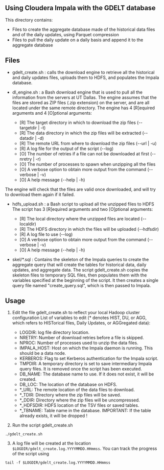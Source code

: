 Using Cloudera Impala with the GDELT database  
--------------------------------------
This directory contains:
- Files to create the aggregate database made of the historical data files and of the daily updates, using Parquet compression
- Files to pull the daily update on a daily basis and append it to the aggregate database 

Files
-----------------------------
* gdelt_create.sh : calls the download engine to retrieve all the historical and daily updates files, uploads them to HDFS, and populates the Impala database.

* dl_engine.sh : a Bash download engine that is used to pull all the information from the servers at UT Dallas.
The engine assumes that the files are stored as ZIP files (.zip extension) on the server, and are all located under the same remote directory.
The engine has 4 [R]equired arguments and 4 [O]ptional arguments:
	- [R] The target directory in which to download the zip files (--targetdir | -t)
	- [R] The data directory in which the zip files will be extracted (--datadir | -d)
	- [R] The remote URL from where to download the zip files (--url | -u)
	- [R] A log file for the output of the script (--log)
	- [O] The number of retries if a file can not be downloaded at first (--nretry | -r)
	- [O] The number of processes to spawn when unzipping all the files 
	- [O] A verbose option to obtain more output from the command (--verbose | -v)
	- [O] A help message (--help | -h) 

The engine will check that the files are valid once downloaded, and will try to download them again if it failed. 

* hdfs_upload.sh : a Bash script to upload all the unzipped files to HDFS
The script has 3 [R]equired arguments and two [O]ptional arguments:
	- [R] The local directory where the unzipped files are located (--localdir)
	- [R] The HDFS directory in which the files will be uploaded (--hdfsdir)
	- [R] A log file to use (--log)
	- [O] A verbose option to obtain more output from the command (--verbose | -v)
	- [O] A help message (--help | -h) 

* skel/*.sql : Contains the skeleton of the Impala queries to create the aggregate query that will create the tables for historical data, daily updates, and aggregate data.
The script gdelt_create.sh copies the skeleton files to temporary SQL files, then populates them with the variables specified at the beginning of the script. It then creates a single query
file named "create_query.sql", which is then passed to Impala.

Usage
-----------------------------
1. Edit the file gdelt_create.sh to reflect your local Hadoop cluster configuration
List of variables to edit (\* denotes HIST, DU, or AGG, which refers to HISTorical files, Daily Updates, or AGGregated data):
	- LOGDIR: log file directory location.
	- NRETRY: Number of download retries before a file is skipped.
	- NPROC: Number of processes used to unzip the data files.
	- IMPALA_HOST: Host on which the Impala daemon is running. This should be a data node.
	- KERBEROS: Flag to set Kerberos authentication for the Impala script.
	- TMPDIR: A temporary directory is set to save intermediary Impala query files. It is removed once the script has been executed.
	- DB_NAME: The database name to use. If it does not exist, it will be created.
	- DB_LOC: The location of the database on HDFS.
	- *_URL: The remote location of the data files to download.
	- *_TDIR: Directory where the zip files will be saved.
	- *_DDIR: Directory where the zip files will be uncompressed.
	- *_HDFSDIR: HDFS location of the TSV files or saved tables. 
	- *_TBNAME: Table name in the database. IMPORTANT: If the table already exists, it will be dropped !

2. Run the script gdelt_create.sh
```shell
./gdelt_create.sh
```

3. A log file will be created at the location ```$LOGDIR/gdelt_create.log.YYYYMMDD.HHmmss```. You can track the progress of the script using 
```shell 
tail -f $LOGDIR/gdelt_create.log.YYYYMMDD.HHmmss
```

